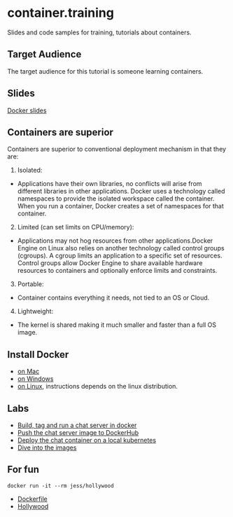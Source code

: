 # container.training
Slides and code samples for training, tutorials about containers. 

## Target Audience
The target audience for this tutorial is someone learning containers.

## Slides
[Docker slides](https://www.slideshare.net/pythonrocks/clipboards/docker-intro)

## Containers are superior
Containers are superior to conventional deployment mechanism in that they are:
1. Isolated:
  - Applications have their own libraries, no conflicts will arise from
  different libraries in other applications. Docker uses a technology called namespaces to provide the isolated workspace called the container. When you run a container, Docker creates a set of namespaces for that container.

2. Limited (can set limits on CPU/memory):
  - Applications may not hog resources from other applications.Docker Engine on Linux also relies on another technology called control groups (cgroups). A cgroup limits an application to a specific set of resources. Control groups allow Docker Engine to share available hardware resources to containers and optionally enforce limits and constraints. 
3. Portable:
  - Container contains everything it needs, not tied to an OS or Cloud.
4. Lightweight:
  - The kernel is shared making it much smaller and faster than a full OS image.

## Install Docker
* [on Mac](https://docs.docker.com/docker-for-mac/install/)
* [on Windows](https://docs.docker.com/docker-for-windows/install/)
* [on Linux](https://docs.docker.com/install/), instructions depends on the linux distribution.


## Labs

* [Build, tag and run a chat server in docker](chat/README.md)
* [Push the chat server image to DockerHub](registry/README.md)
* [Deploy the chat container on a local kubernetes](k8s/README.md)
* [Dive into the images](images/README.md)


## For fun

`docker run -it --rm jess/hollywood`

* [Dockerfile](https://github.com/jessfraz/dockerfiles/blob/master/hollywood/Dockerfile)
* [Hollywood](https://github.com/dustinkirkland/hollywood)